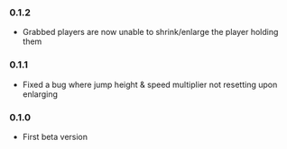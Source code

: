 ### 0.1.2 ###
+ Grabbed players are now unable to shrink/enlarge the player holding them

### 0.1.1 ###
+ Fixed a bug where jump height & speed multiplier not resetting upon enlarging

### 0.1.0 ###
+ First beta version